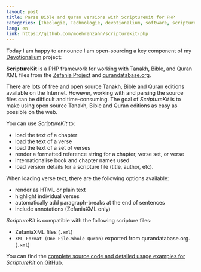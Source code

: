 ```yaml
---
layout: post
title: Parse Bible and Quran versions with ScriptureKit for PHP
categories: [Theologie, Technologie, devotionalium, software, scripturekit]
lang: en
link: https://github.com/moehrenzahn/scripturekit-php
---
```


Today I am happy to announce I am open-sourcing a key component of my [Devotionalium](https://devotionalium.com) project:

**ScriptureKit** is a PHP framework for working with Tanakh, Bible, and Quran XML files from the [Zefania Project](https://zefania-sharp.sourceforge.io/) and [qurandatabase.org](http://qurandatabase.org/).

There are lots of free and open source Tanakh, Bible and Quran editions available on the Internet. However, working with and parsing the source files can be difficult and time-consuming. The goal of *ScriptureKit* is to make using open source Tanakh, Bible and Quran editions as easy as possible on the web.

You can use *ScriptureKit* to:

- load the text of a chapter
- load the text of a verse
- load the text of a set of verses
- render a formatted reference string for a chapter, verse set, or verse
- internationalise book and chapter names used
- load version details for a scripture file (title, author, etc).

When loading verse text, there are the following options available:

- render as HTML or plain text
- highlight individual verses
- automatically add paragraph-breaks at the end of sentences
- include annotations (ZefaniaXML only)

*ScriptureKit* is compatible with the following scripture files:

- ZefaniaXML files (`.xml`)
- `XML Format (One File-Whole Quran)` exported from qurandatabase.org. (`.xml`)

You can find the [complete source code and detailed usage examples for *ScriptureKit* on GitHub](https://github.com/moehrenzahn/scripturekit-php).
